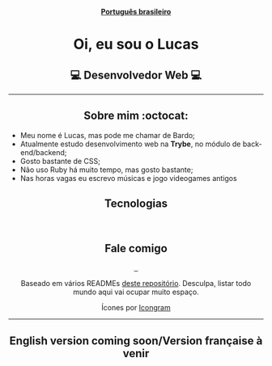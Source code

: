 <div align="center">

[__Português brasileiro__](#pt-language)

# <a name="pt-language">Oi, eu sou o Lucas</a>
## :computer: Desenvolvedor Web :computer:
***

## Sobre mim :octocat:
<ul align="left">
  <li>Meu nome é Lucas, mas pode me chamar de Bardo;</li>
  <li>Atualmente estudo desenvolvimento web na <strong>Trybe</strong>, no módulo de back-end/backend;</li>
  <li>Gosto bastante de CSS;</li>
  <li>Não uso Ruby há muito tempo, mas gosto bastante;</li>
  <li>Nas horas vagas eu escrevo músicas e jogo videogames antigos</li>
</ul>

## Tecnologias
<img src="https://icongr.am/devicon/html5-original.svg?size=40&color=currentColor" alt="" />
<img src="https://icongr.am/devicon/css3-original.svg?size=40&color=currentColor" alt="" />
<img src="" alt="" />
<img src="https://icongr.am/devicon/react-original.svg?size=40&color=currentColor" alt="" />
<img src="https://icongr.am/devicon/angularjs-original.svg?size=32&color=currentColor" alt="" />
<img src="https://icongr.am/devicon/sass-original.svg?size=40&color=currentColor" alt="" />
<img src="https://icongr.am/devicon/nodejs-original.svg?size=40&color=currentColor" alt="" />
<img src="https://icongr.am/devicon/mysql-original.svg?size=40&color=currentColor" alt="" />
<img src="https://icongr.am/devicon/mongodb-original.svg?size=32&color=currentColor" alt="" />


## Fale comigo
<a href="https://www.linkedin.com/in/lucasmribeiro7" target="_blank">
  <img src="https://icongr.am/devicon/linkedin-original.svg?size=40&color=currentColor" alt="" />
</a>
<a href="https://www.github.com/1ribeirolucas" target="_blank">
  <img src="https://icongr.am/devicon/github-original.svg?size=40&color=currentColor" alt="" />
</a>
<a href="https://1ribeirolucas.vercel.app" target="_blank">
  <img src="https://icongr.am/octicons/home-fill.svg?size=40&color=currentColor" alt="" />
</a>

Baseado em vários READMEs [deste repositório](https://github.com/kautukkundan/Awesome-Profile-README-templates). Desculpa, listar todo mundo aqui vai ocupar muito espaço.

Ícones por [Icongram](https://icongr.am)

***
## English version coming soon/Version française à venir

</div>